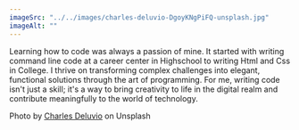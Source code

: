 ```yaml
---
imageSrc: "../../images/charles-deluvio-DgoyKNgPiFQ-unsplash.jpg"
imageAlt: ""
---
```

Learning how to code was always a passion of mine. It started with writing command line code at a career center in Highschool to writing Html and Css in College. I thrive on transforming complex challenges into elegant, functional solutions through the art of programming. For me, writing code isn't just a skill; it's a way to bring creativity to life in the digital realm and contribute meaningfully to the world of technology.



Photo by <a href="https://unsplash.com/@charlesdeluvio?utm_source=unsplash&utm_medium=referral&utm_content=creditCopyText" target="_blank" rel="nofollow noopener noreferrer" aria-label="External Link"><u>Charles Deluvio</u></a> on Unsplash
